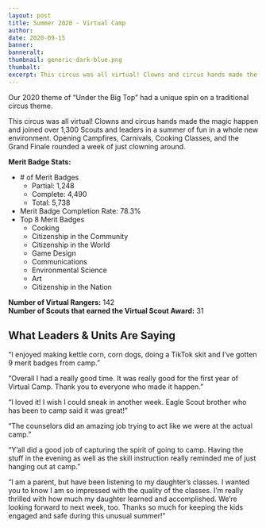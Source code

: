 ```yaml
---
layout: post
title: Summer 2020 - Virtual Camp
author:
date: 2020-09-15
banner:
banneralt:
thumbnail: generic-dark-blue.png
thumbalt:
excerpt: This circus was all virtual! Clowns and circus hands made the magic happen...
---
```


Our 2020 theme of “Under the Big Top” had a unique spin on a traditional circus theme.

This circus was all virtual! Clowns and circus hands made the magic happen and joined over 1,300 Scouts and leaders in a summer of fun in a whole new environment. Opening Campfires, Carnivals, Cooking Classes, and the Grand Finale rounded a week of just clowning around.

**Merit Badge Stats:**
- \# of Merit Badges
  - Partial: 1,248
  - Complete: 4,490
  - Total: 5,738
- Merit Badge Completion Rate: 78.3%
- Top 8 Merit Badges
  - Cooking
  - Citizenship in the Community
  - Citizenship in the World
  - Game Design
  - Communications
  - Environmental Science
  - Art
  - Citizenship in the Nation

**Number of Virtual Rangers:** 142  
**Number of Scouts that earned the Virtual Scout Award:** 31

## What Leaders & Units Are Saying

“I enjoyed making kettle corn, corn dogs, doing a TikTok skit and I’ve gotten 9 merit badges from camp.”

“Overall I had a really good time. It was really good for the first year of Virtual Camp. Thank you to everyone who made it happen.”

“I loved it! I wish I could sneak in another week. Eagle Scout brother who has been to camp said it was great!"

“The counselors did an amazing job trying to act like we were at the actual camp.”

“Y’all did a good job of capturing the spirit of going to camp. Having the stuff in the evening as well as the skill instruction really reminded me of just hanging out at camp.”

“I am a parent, but have been listening to my daughter’s classes. I wanted you to know I am so impressed with the quality of the classes. I’m really thrilled with how much my daughter learned and accomplished. We’re looking forward to next week, too. Thanks so much for keeping the kids engaged and safe during this unusual summer!”
